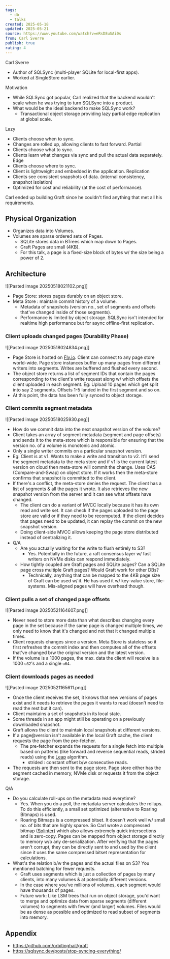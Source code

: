 ```yaml
---
tags:
  - db
  - talks
created: 2025-05-18
updated: 2025-05-21
source: https://www.youtube.com/watch?v=eRsD8uSAi0s
from: Carl Sverre
publish: true
rating: 4
---
```

Carl Sverre
- Author of SQLSync (multi-player SQLite for local-first apps).
- Worked at SingleStore earlier.

Motivation
- While SQLSync got popular, Carl realized that the backend wouldn't scale when he was trying to turn SQLSync into a product.
- What would be the ideal backend to make SQLSync work?
	- Transactional object storage providing lazy partial edge replication at global scale.

Lazy
- Clients choose when to sync.
- Changes are rolled up, allowing clients to fast forward.
Partial
- Clients choose what to sync.
- Clients learn what changes via sync and pull the actual data separately.
Edge
- Clients choose where to sync.
- Client is lightweight and embedded in the application.
Replication
- Clients see consistent snapshots of data. (internal consistency, snapshot isolation)
- Optimized for cost and reliability (at the cost of performance).

Carl ended up building Graft since he couldn't find anything that met all his requirements.

## Physical Organization
- Organizes data into Volumes.
- Volumes are sparse ordered sets of Pages.
	- SQLite stores data in BTrees which map down to Pages.
	- Graft Pages are small (4KB).
	- For this talk, a page is a fixed-size block of bytes w/ the size being a power of 2.

## Architecture

![[Pasted image 20250518021102.png]]
- Page Store: stores pages durably on an object store. 
- Meta Store : maintain commit history of a volume.
	- Metadata of snapshots (version no., set of segments and offsets that've changed inside of those segments).
	- Performance is limited by object storage. SQLSync isn't intended for realtime high performance but for async offline-first replication.

### Client uploads changed pages (Durability Phase)

![[Pasted image 20250518024834.png]]
- Page Store is hosted on [Fly.io](https://fly.io/). Client can connect to any page store world-wide. Page store instances buffer up many pages from different writers into segments. Writes are buffered and flushed every second.
- The object store returns a list of segment IDs that contain the pages corresponding to the client's write request along w/ which offsets the client uploaded in each segment. Eg: Upload 10 pages which get split into say 2 segments. Offsets 1-5 landed in the first segment and so on.
- At this point, the data has been fully synced to object storage.

### Client commits segment metadata

![[Pasted image 20250518025930.png]]
 - How do we commit data into the next snapshot version of the volume?
 - Client takes an array of segment metadata (segment and page offsets) and sends it to the meta-store which is responsible for ensuring that the version no. of a volume is monotonic and atomic.
 - Only a single writer commits on a particular snapshot version.
 - Eg: Client is at v1. Wants to make a write and transition to v2. It'll send the segment metadata to the meta store and if v1 is the current latest version on cloud then meta-store will commit the change. Uses CAS (Compare-and-Swap) on object store. If it works then the meta-store confirms that snapshot is committed to the client.
 - If there's a conflict, the meta-store denies the request. The client has a list of segments & all the pages it wrote. It also retrieves the new snapshot version from the server and it can see what offsets have changed.
	 - The client can do a variant of MVCC locally because it has its own read and write set. It can check if the pages uploaded to the page store are valid or if they need to be recomputed. If the client decides that pages need to be updated, it can replay the commit on the new snapshot version.
	 - Doing client-side MVCC allows keeping the page store distributed instead of centralizing it.
- Q/A
	- Are you actually waiting for the write to flush entirely to S3?
		- Yes. Potentially in the future, a raft consensus layer w/ fast writers on NVMe disks can respond immediately.
	- How tightly coupled are Graft pages and SQLite pages? Can a SQLite page cross multiple Graft pages? Would Graft work for other DBs?
		- Technically, anything that can be mapped to the 4KB page size of Graft can be used w/ it. He has used it w/ key-value store, file-systems. Mis-aligned pages will have overhead though.

### Client pulls a set of changed page offsets

![[Pasted image 20250521164607.png]]
- Never need to store more data than what describes changing every page in the set because if the same page is changed multiple times, we only need to know that it's changed and not that it changed multiple times.
- Client requests changes since a version. Meta Store is stateless so it first refreshes the commit index and then computes all of the offsets that've changed b/w the original version and the latest version.
- If the volume is a 1000 pages, the max. data the client will receive is a 1000 `u32`'s and a single `u64`.

### Client downloads pages as needed

![[Pasted image 20250521165611.png]]
- Once the client receives the set, it knows that new versions of pages exist and it needs to retrieve the pages it wants to read (doesn't need to read the rest but it can).
- Client maintains a set of snapshots in its local state.
- Some threads in an app might still be operating on a previously downloaded snapshot.
- Graft allows the client to maintain local snapshots at different versions.
- If a page@version isn't available in the local Graft cache, the client requests the page from the pre-fetcher.
	- The pre-fetcher expands the requests for a single fetch into multiple based on patterns (like forward and reverse sequential reads, strided reads) using the [Leap](https://www.usenix.org/system/files/atc20-maruf.pdf) algorithm.
		- strided : constant offset b/w consecutive reads.
- The requests are then sent to the page store. Page store either has the segment cached in memory, NVMe disk or requests it from the object storage.

Q/A
- Do you calculate roll-ups on the metadata read everytime?
	- Yes. When you do a poll, the metadata server calculates the rollups. To do this efficiently, a small set optimized (alternative to Roaring Bitmaps) is used.
	- Roaring Bitmaps is a compressed bitset. It doesn't work well w/ small no. of bits that are highly sparse. So Carl wrote a compressed bitmap ([Splinter](https://github.com/orbitinghail/splinter-rs)) which also allows extremely quick intersections and is zero-copy. Pages can be mapped from object storage directly to memory w/o any de-serialization. After verifying that the pages aren't corrupt, they can be directly sent to and used by the client since it uses the same compressed bitset representation for calculations.
- What's the relation b/w the pages and the actual files on S3? You mentioned batching for fewer requests.
	- Graft uses segments which is just a collection of pages by many clients, into many volumes & at potentially different versions.
	- In the case where you've millions of volumes, each segment would have thousands of pages.
	- Future work: Like LSM trees that run on object storage, you'd want to merge and optimize data from sparse segments (different volumes) to segments with fewer (and larger) volumes. Files would be as dense as possible and optimized to read subset of segments into memory.

## Appendix
- https://github.com/orbitinghail/graft
- https://sqlsync.dev/posts/stop-syncing-everything/


